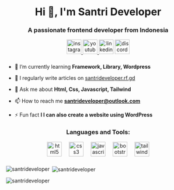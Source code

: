 <h1 align="center">Hi 👋, I'm Santri Developer</h1>
<h3 align="center">A passionate frontend developer from Indonesia</h3>

<div align="center">
  <a href="https://instagram.com/santrideveloper" target="_blank">
    <img src="https://img.shields.io/static/v1?message=Instagram&logo=instagram&label=&color=E4405F&logoColor=white&labelColor=&style=for-the-badge" height="40" alt="instagram logo"  />
  </a>
  <a href="https://www.youtube.com/@santrideveloper" target="_blank">
    <img src="https://img.shields.io/static/v1?message=Youtube&logo=youtube&label=&color=FF0000&logoColor=white&labelColor=&style=for-the-badge" height="40" alt="youtube logo"  />
  </a>
  <img src="https://img.shields.io/static/v1?message=LinkedIn&logo=linkedin&label=&color=0077B5&logoColor=white&labelColor=&style=for-the-badge" height="40" alt="linkedin logo"  />
  <img src="https://img.shields.io/static/v1?message=Discord&logo=discord&label=&color=7289DA&logoColor=white&labelColor=&style=for-the-badge" height="40" alt="discord logo"  />
</div>

###

- 🌱 I’m currently learning **Framework, Library, Wordpress**

- 📝 I regularly write articles on [santrideveloper.rf.gd](santrideveloper.rf.gd)

- 💬 Ask me about **Html, Css, Javascript, Tailwind**

- 📫 How to reach me **santrideveloper@outlook.com**

- ⚡ Fun fact **I I can also create a website using WordPress**

<h3 align="center">Languages and Tools:</h3>

<div align="center">
  <img src="https://cdn.jsdelivr.net/gh/devicons/devicon/icons/html5/html5-original.svg" height="40" alt="html5 logo"  />
  <img width="12" />
  <img src="https://cdn.jsdelivr.net/gh/devicons/devicon/icons/css3/css3-original.svg" height="40" alt="css3 logo"  />
  <img width="12" />
  <img src="https://cdn.jsdelivr.net/gh/devicons/devicon/icons/javascript/javascript-original.svg" height="40" alt="javascript logo"  />
  <img width="12" />
  <img src="https://cdn.jsdelivr.net/gh/devicons/devicon/icons/bootstrap/bootstrap-original.svg" height="40" alt="bootstrap logo"  />
  <img width="12" />
  <img src="https://cdn.jsdelivr.net/gh/devicons/devicon/icons/tailwindcss/tailwindcss-original-wordmark.svg" height="40" alt="tailwindcss logo"  />
</div>

###

<p><img align="left" src="https://github-readme-stats.vercel.app/api/top-langs?username=santrideveloper&show_icons=true&locale=en&layout=compact" alt="santrideveloper" /></p>

<p>&nbsp;<img align="center" src="https://github-readme-stats.vercel.app/api?username=santrideveloper&show_icons=true&locale=en" alt="santrideveloper" /></p>

<p><img align="center" src="https://github-readme-streak-stats.herokuapp.com/?user=santrideveloper&" alt="santrideveloper" /></p>
